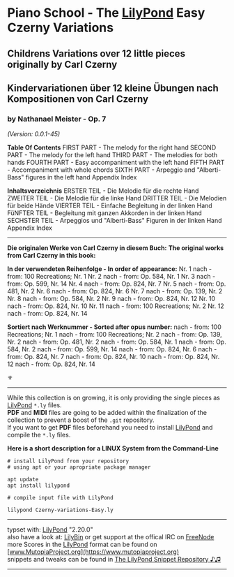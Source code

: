 # Piano School - The [LilyPond](http://www.lilypond.org) Easy Czerny Variations
## Childrens Variations over 12 little pieces originally by Carl Czerny
## Kindervariationen über 12 kleine Übungen nach Kompositionen von Carl Czerny
### by Nathanael Meister - Op. 7
*(Version: 0.0.1-45)*

**Table Of Contents**
FIRST PART - The melody for the right hand
SECOND PART - The melody for the left hand
THIRD PART - The melodies for both hands
FOURTH PART - Easy accompaniment with the left hand
FIFTH PART - Accompaniment with whole chords
SIXTH PART - Arpeggio and "Alberti-Bass" figures in the left hand
Appendix
Index

**Inhaltsverzeichnis**
ERSTER TEIL - Die Melodie für die rechte Hand
ZWEITER TEIL - Die Melodie für die linke Hand
DRITTER TEIL - Die Melodien für beide Hände
VIERTER TEIL - Einfache Begleitung in der linken Hand
FüNFTER TEIL - Begleitung mit ganzen Akkorden in der linken Hand
SECHSTER TEIL - Arpeggios und "Alberti-Bass" Figuren in der linken Hand
Appendix
Index

_______________________________________

**Die originalen Werke von Carl Czerny in diesem Buch:**
**The original works from Carl Czerny in this book:**

**In der verwendeten Reihenfolge - In order of appearance:**
Nr. 1 nach - from: 100 Recreations; Nr. 1
Nr. 2 nach - from: Op. 584, Nr. 1
Nr. 3 nach - from: Op. 599, Nr. 14
Nr. 4 nach - from: Op. 824, Nr. 7
Nr. 5 nach - from: Op. 481, Nr. 2
Nr. 6 nach - from: Op. 824, Nr. 6
Nr. 7 nach - from: Op. 139, Nr. 2
Nr. 8 nach - from: Op. 584, Nr. 2
Nr. 9 nach - from: Op. 824, Nr. 12
Nr. 10 nach - from: Op. 824, Nr. 10
Nr. 11 nach - from: 100 Recreations; Nr. 2
Nr. 12 nach - from: Op. 824, Nr. 14

**Sortiert nach Werknummer - Sorted after opus number:**
nach - from: 100 Recreations; Nr. 1
nach - from: 100 Recreations; Nr. 2
nach - from: Op. 139, Nr. 2
nach - from: Op. 481, Nr. 2
nach - from: Op. 584, Nr. 1
nach - from: Op. 584, Nr. 2
nach - from: Op. 599, Nr. 14
nach - from: Op. 824, Nr. 6
nach - from: Op. 824, Nr. 7
nach - from: Op. 824, Nr. 10
nach - from: Op. 824, Nr. 12
nach - from: Op. 824, Nr. 14

⚜

_____________________________________________________________

While this collection is on growing, it is only providing the single pieces as [LilyPond](http://lilypond.org) `*.ly` files.  
**PDF** and **MIDI** files are going to be added within the finalization of the collection to prevent a boost of the `.git` repository.  
If you want to get **PDF** files beforehand you need to install [LilyPond](http://lilypond.org) and compile the `*.ly` files.

**Here is a short description for a LINUX System from the Command-Line**

```
# install LilyPond from your repository
# using apt or your apropriate package manager

apt update
apt install lilypond

# compile input file with LilyPond

lilypond Czerny-variations-Easy.ly

```
_____________________________________________________________

typset with: [LilyPond](http://lilypond.org) "2.20.0"  
also have a look at: [LilyBin](http://lilybin.com)
or get support at the offical IRC on [FreeNode](http://webchat.freenode.net/?channels=lilypond)  
more Scores in the [LilyPond](http://lilypond.org) format can be found on [www.MutopiaProject.org](https://www.mutopiaproject.org)  
snippets and tweaks can be found in [The LilyPond Snippet Repository ♪♫](http://lsr.di.unimi.it/LSR/Search) 
_____________________________________________________________
